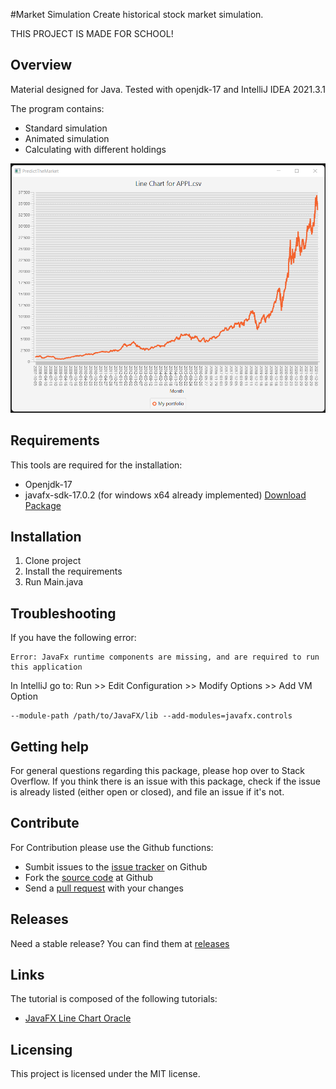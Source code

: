 #Market Simulation
Create historical stock market simulation.

THIS PROJECT IS MADE FOR SCHOOL!

## Overview
Material designed for Java.
Tested with openjdk-17 and IntelliJ IDEA 2021.3.1

The program contains:
* Standard simulation
* Animated simulation
* Calculating with different holdings


![Image StockSimulation](screenshot/stockSimulation.png "Stock Chart at the end of Simulation (with 1000 USD)")

## Requirements
This tools are required for the installation:
* Openjdk-17
* javafx-sdk-17.0.2 (for windows x64 already implemented) [Download Package](https://gluonhq.com/products/javafx/)

## Installation
1. Clone project
2. Install the requirements
3. Run Main.java

## Troubleshooting
If you have the following error:
```
Error: JavaFx runtime components are missing, and are required to run this application
```

In IntelliJ go to: Run >> Edit Configuration >> Modify Options >> Add VM Option
```
--module-path /path/to/JavaFX/lib --add-modules=javafx.controls
```

## Getting help
For general questions regarding this package, please hop over to Stack Overflow.
If you think there is an issue with this package, check if the issue is already listed (either open or closed), and file an issue if it's not.

## Contribute
For Contribution please use the Github functions:
* Sumbit issues to the [issue tracker](https://www.github.com/seaic/MarketSimulation/issues) on Github
* Fork the [source code](https://github.com/seaic/MarketSimulation.git) at Github
* Send a [pull request](https://www.github.com/seaic/MarketSimulation/pulls) with your changes

## Releases
Need a stable release? You can find them at [releases](https://github.com/seaic/MarketSimulation.git)

## Links
The tutorial is composed of the following tutorials:
* [JavaFX Line Chart Oracle](https://docs.oracle.com/javafx/2/charts/line-chart.htm)

## Licensing
This project is licensed under the MIT license.